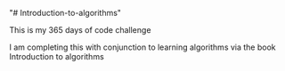 "# Introduction-to-algorithms"

This is my 365 days of code challenge

I am completing this with conjunction to learning algorithms via the book Introduction to algorithms
